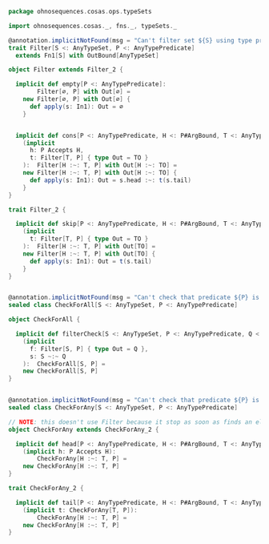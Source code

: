 
```scala
package ohnosequences.cosas.ops.typeSets

import ohnosequences.cosas._, fns._, typeSets._

@annotation.implicitNotFound(msg = "Can't filter set ${S} using type predicate ${P}")
trait Filter[S <: AnyTypeSet, P <: AnyTypePredicate]
  extends Fn1[S] with OutBound[AnyTypeSet]

object Filter extends Filter_2 {

  implicit def empty[P <: AnyTypePredicate]: 
        Filter[∅, P] with Out[∅] =
    new Filter[∅, P] with Out[∅] {
      def apply(s: In1): Out = ∅
    }


  implicit def cons[P <: AnyTypePredicate, H <: P#ArgBound, T <: AnyTypeSet, TO <: AnyTypeSet]
    (implicit 
      h: P Accepts H,
      t: Filter[T, P] { type Out = TO }
    ):  Filter[H :~: T, P] with Out[H :~: TO] =
    new Filter[H :~: T, P] with Out[H :~: TO] {
      def apply(s: In1): Out = s.head :~: t(s.tail)
    }
}

trait Filter_2 {

  implicit def skip[P <: AnyTypePredicate, H <: P#ArgBound, T <: AnyTypeSet, TO <: AnyTypeSet]
    (implicit 
      t: Filter[T, P] { type Out = TO }
    ):  Filter[H :~: T, P] with Out[TO] =
    new Filter[H :~: T, P] with Out[TO] {
      def apply(s: In1): Out = t(s.tail)
    }
}


@annotation.implicitNotFound(msg = "Can't check that predicate ${P} is true for every element of ${S}")
sealed class CheckForAll[S <: AnyTypeSet, P <: AnyTypePredicate]

object CheckForAll {

  implicit def filterCheck[S <: AnyTypeSet, P <: AnyTypePredicate, Q <: AnyTypeSet]
    (implicit 
      f: Filter[S, P] { type Out = Q },
      s: S ~:~ Q
    ):  CheckForAll[S, P] =
    new CheckForAll[S, P]
}


@annotation.implicitNotFound(msg = "Can't check that predicate ${P} is true for any element of ${S}")
sealed class CheckForAny[S <: AnyTypeSet, P <: AnyTypePredicate]

// NOTE: this doesn't use Filter because it stop as soon as finds an element accepted byt the predicate
object CheckForAny extends CheckForAny_2 {

  implicit def head[P <: AnyTypePredicate, H <: P#ArgBound, T <: AnyTypeSet]
    (implicit h: P Accepts H):
        CheckForAny[H :~: T, P] =
    new CheckForAny[H :~: T, P]
}

trait CheckForAny_2 {

  implicit def tail[P <: AnyTypePredicate, H <: P#ArgBound, T <: AnyTypeSet]
    (implicit t: CheckForAny[T, P]):
        CheckForAny[H :~: T, P] =
    new CheckForAny[H :~: T, P]
}

```




[test/scala/cosas/asserts.scala]: ../../../../../test/scala/cosas/asserts.scala.md
[test/scala/cosas/DenotationTests.scala]: ../../../../../test/scala/cosas/DenotationTests.scala.md
[test/scala/cosas/SubsetTypesTests.scala]: ../../../../../test/scala/cosas/SubsetTypesTests.scala.md
[test/scala/cosas/EqualityTests.scala]: ../../../../../test/scala/cosas/EqualityTests.scala.md
[test/scala/cosas/PropertyTests.scala]: ../../../../../test/scala/cosas/PropertyTests.scala.md
[test/scala/cosas/RecordTests.scala]: ../../../../../test/scala/cosas/RecordTests.scala.md
[test/scala/cosas/TypeSetTests.scala]: ../../../../../test/scala/cosas/TypeSetTests.scala.md
[test/scala/cosas/TypeUnionTests.scala]: ../../../../../test/scala/cosas/TypeUnionTests.scala.md
[main/scala/cosas/typeUnions.scala]: ../../typeUnions.scala.md
[main/scala/cosas/properties.scala]: ../../properties.scala.md
[main/scala/cosas/records.scala]: ../../records.scala.md
[main/scala/cosas/fns.scala]: ../../fns.scala.md
[main/scala/cosas/types.scala]: ../../types.scala.md
[main/scala/cosas/typeSets.scala]: ../../typeSets.scala.md
[main/scala/cosas/ops/records/Update.scala]: ../records/Update.scala.md
[main/scala/cosas/ops/records/Transform.scala]: ../records/Transform.scala.md
[main/scala/cosas/ops/records/Get.scala]: ../records/Get.scala.md
[main/scala/cosas/ops/typeSets/SerializeDenotations.scala]: SerializeDenotations.scala.md
[main/scala/cosas/ops/typeSets/ParseDenotations.scala]: ParseDenotations.scala.md
[main/scala/cosas/ops/typeSets/Conversions.scala]: Conversions.scala.md
[main/scala/cosas/ops/typeSets/Filter.scala]: Filter.scala.md
[main/scala/cosas/ops/typeSets/Subtract.scala]: Subtract.scala.md
[main/scala/cosas/ops/typeSets/Mappers.scala]: Mappers.scala.md
[main/scala/cosas/ops/typeSets/Union.scala]: Union.scala.md
[main/scala/cosas/ops/typeSets/Reorder.scala]: Reorder.scala.md
[main/scala/cosas/ops/typeSets/Take.scala]: Take.scala.md
[main/scala/cosas/ops/typeSets/Representations.scala]: Representations.scala.md
[main/scala/cosas/ops/typeSets/Pop.scala]: Pop.scala.md
[main/scala/cosas/ops/typeSets/Replace.scala]: Replace.scala.md
[main/scala/cosas/equality.scala]: ../../equality.scala.md